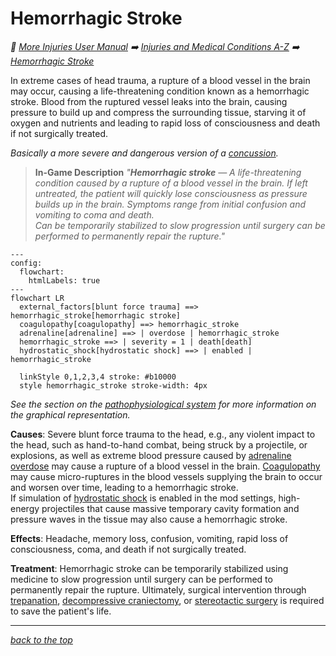 # Hemorrhagic Stroke

<!-- @generate_breadcrumb_trail {"template": "_:file_folder: {0}_", "connector": " :arrow_right: "} -->
_:file_folder: [More Injuries User Manual](/docs/wiki/README.md) :arrow_right: [Injuries and Medical Conditions A-Z](/docs/wiki/injuries/README.md) :arrow_right: [Hemorrhagic Stroke](/docs/wiki/injuries/hemorrhagic-stroke.md)_
<!-- @end_generated_block -->

In extreme cases of head trauma, a rupture of a blood vessel in the brain may occur, causing a life-threatening condition known as a hemorrhagic stroke. Blood from the ruptured vessel leaks into the brain, causing pressure to build up and compress the surrounding tissue, starving it of oxygen and nutrients and leading to rapid loss of consciousness and death if not surgically treated.

_Basically a more severe and dangerous version of a [concussion](/docs/wiki/injuries/concussion.md#concussion)._

> **In-Game Description**
> _"**Hemorrhagic stroke** &mdash; A life-threatening condition caused by a rupture of a blood vessel in the brain. If left untreated, the patient will quickly lose consciousness as pressure builds up in the brain. Symptoms range from initial confusion and vomiting to coma and death.  
> Can be temporarily stabilized to slow progression until surgery can be performed to permanently repair the rupture."_

```mermaid
---
config:
  flowchart:
    htmlLabels: true
---
flowchart LR
  external_factors[blunt force trauma] ==> hemorrhagic_stroke[hemorrhagic stroke]
  coagulopathy[coagulopathy] ==> hemorrhagic_stroke
  adrenaline[adrenaline] ==> | overdose | hemorrhagic_stroke
  hemorrhagic_stroke ==> | severity = 1 | death[death]
  hydrostatic_shock[hydrostatic shock] ==> | enabled | hemorrhagic_stroke

  linkStyle 0,1,2,3,4 stroke: #b10000
  style hemorrhagic_stroke stroke-width: 4px
```

*See the section on the [pathophysiological system](/docs/wiki/pathophysiological-system.md#pathophysiological-system) for more information on the graphical representation.*

**Causes**: Severe blunt force trauma to the head, e.g., any violent impact to the head, such as hand-to-hand combat, being struck by a projectile, or explosions, as well as extreme blood pressure caused by [adrenaline overdose](/docs/wiki/injuries/adrenaline-rush.md#adrenaline-rush) may cause a rupture of a blood vessel in the brain. [Coagulopathy](/docs/wiki/injuries/coagulopathy.md#coagulopathy) may cause micro-ruptures in the blood vessels supplying the brain to occur and worsen over time, leading to a hemorrhagic stroke.  
If simulation of [hydrostatic shock](/docs/wiki/injuries/hydrostatic-shock.md#hydrostatic-shock) is enabled in the mod settings, high-energy projectiles that cause massive temporary cavity formation and pressure waves in the tissue may also cause a hemorrhagic stroke.

**Effects**: Headache, memory loss, confusion, vomiting, rapid loss of consciousness, coma, and death if not surgically treated.

**Treatment**: Hemorrhagic stroke can be temporarily stabilized using medicine to slow progression until surgery can be performed to permanently repair the rupture. Ultimately, surgical intervention through [trepanation](/docs/wiki/surgeries.md#trepanation), [decompressive craniectomy](/docs/wiki/surgeries.md#decompressive-craniectomy), or [stereotactic surgery](/docs/wiki/surgeries.md#stereotactic-surgery) is required to save the patient's life.

<!-- @generate_link_to_top {"template": "---\n_[back to the top]({1})_"} -->
---
_[back to the top](#hemorrhagic-stroke)_
<!-- @end_generated_block -->
